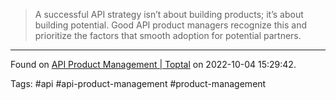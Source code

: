 > A successful API strategy isn’t about building products; it’s about building potential. Good API product managers recognize this and prioritize the factors that smooth adoption for potential partners.

---
Found on [API Product Management | Toptal](https://www.toptal.com/product-managers/api/api-product-management) on 2022-10-04 15:29:42.

Tags: #api #api-product-management #product-management 